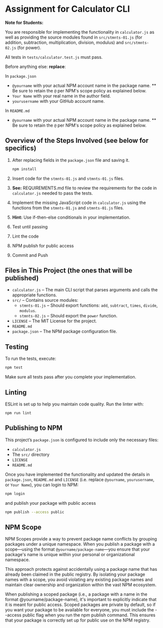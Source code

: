 # Assignment for Calculator CLI

**Note for Students:**

You are responsible for implementing the functionality in `calculator.js` as well as providing the source modules found in `src/stmnts-01.js` (for addition, subtraction, multiplication, division, modulus) and `src/stmnts-02.js` (for power).

All tests in `tests/calculator.test.js` must pass.


Before anything else: **replace**:

In `package.json`

*   `@yourname` with your actual NPM account name in the package name.
     ** Be sure to retain the `@` per NPM's scope policy as explained below.
*   `Your Name` with your real name in the author field.
*   `yourusername` with your GitHub account name.

In `README.md`

*   `@yourname` with your actual NPM account name in the package name.
     ** Be sure to retain the `@` per NPM's scope policy as explained below.


## Overview of the Steps Involved (see below for specifics)

1. After replacing fields in the `package.json` file and saving it.

    ```bash
    npm install
    ```

2. Insert code for the `stmnts-01.js` and `stmnts-01.js` files.

3. **See:** REQUIREMENTS.md file to review the requirements for the code in `calculator.js` needed to pass the tests.

34. Implement the missing JavaScript code in `calculator.js` using the functions from the `stmnts-01.js` and `stmnts-01.js` files.
   
36. **Hint:** Use if-then-else conditionals in your implementation.

5. Test until passing

6. Lint the code

7. NPM publish for public access

8. Commit and Push

## Files in This Project (the ones that will be published)

*   `calculator.js` – The main CLI script that parses arguments and calls the appropriate functions.
*   `src/` – Contains source modules:
    *   `stmnts-01.js` – Should export functions: `add`, `subtract`, `times`, `divide`, `modulus`.
    *   `stmnts-02.js` – Should export the `power` function.
*   `LICENSE` – The MIT License for the project.
*   `README.md`
*   `package.json` – The NPM package configuration file.


## Testing

To run the tests, execute:

```bash
npm test
```

Make sure all tests pass after you complete your implementation.

## Linting

ESLint is set up to help you maintain code quality. Run the linter with:

```
npm run lint
```

## Publishing to NPM

This project’s `package.json` is configured to include only the necessary files:

*   `calculator.js`
*   The `src/` directory
*   `LICENSE`
*   `README.md`

Once you have implemented the functionality and updated the details in `package.json`, `README.md` and `LICENSE` (i.e. replace `@yourname`, `yourusername`, or `Your Name`), you can login
to NPM:

```bash
npm login
```

and publish your package with public access

```bash
npm publish --access public
```

## NPM Scope

NPM Scopes provide a way to prevent package name conflicts by grouping packages under a unique namespace. When you publish a package with a scope—using the format `@yourname/package-name`—you ensure that your package's name is unique within your personal or organizational namespace.

This approach protects against accidentally using a package name that has already been claimed in the public registry. By isolating your package names with a scope, you avoid violating any existing package names and maintain clear ownership and organization within the vast NPM ecosystem.

When publishing a scoped package (i.e., a package with a name in the format @yourname/package-name), it's important to explicitly indicate that it is meant for public access. Scoped packages are private by default, so if you want your package to be available for everyone, you must include the --access public flag when you run the npm publish command. This ensures that your package is correctly set up for public use on the NPM registry.
